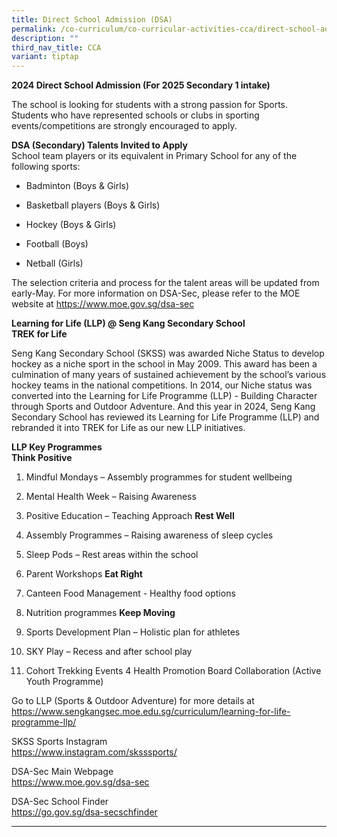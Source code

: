 ```yaml
---
title: Direct School Admission (DSA)
permalink: /co-curriculum/co-curricular-activities-cca/direct-school-admission-dsa/
description: ""
third_nav_title: CCA
variant: tiptap
---
```

<p><strong>2024 Direct School Admission (For 2025 Secondary 1 intake)</strong>
</p>
<p>The school is looking for students with a strong passion for Sports. Students
who have represented schools or clubs in sporting events/competitions are
strongly encouraged to apply.</p>
<p><strong>DSA (Secondary) Talents Invited to Apply</strong>
<br>School team players or its equivalent in Primary School for any of the
following sports:</p>
<ul data-tight="true" class="tight">
<li>
<p>Badminton (Boys &amp; Girls)</p>
</li>
<li>
<p>Basketball players (Boys &amp; Girls)</p>
</li>
<li>
<p>Hockey (Boys &amp; Girls)</p>
</li>
<li>
<p>Football (Boys)</p>
</li>
<li>
<p>Netball (Girls)</p>
</li>
</ul>
<p>The selection criteria and process for the talent areas will be updated
from early-May. For more information on DSA-Sec, please refer to the MOE
website at <a href="https://www.moe.gov.sg/dsa-sec" rel="noopener noreferrer nofollow" target="_blank">https://www.moe.gov.sg/dsa-sec</a>
</p>
<p><strong>Learning for Life (LLP) @ Seng Kang Secondary School</strong>
<br><strong>TREK for Life</strong>
</p>
<p>Seng Kang Secondary School (SKSS) was awarded Niche Status to develop
hockey as a niche sport in the school in May 2009. This award has been
a culmination of many years of sustained achievement by the school’s various
hockey teams in the national competitions. In 2014, our Niche status was
converted into the Learning for Life Programme (LLP) - Building Character
through Sports and Outdoor Adventure. And this year in 2024, Seng Kang
Secondary School has reviewed its Learning for Life Programme (LLP) and
rebranded it into TREK for Life as our new LLP initiatives.</p>
<p><strong>LLP Key Programmes</strong>
<br><strong>Think Positive</strong>
</p>
<ol data-tight="true" class="tight">
<li>
<p>Mindful Mondays – Assembly programmes for student wellbeing</p>
</li>
<li>
<p>Mental Health Week – Raising Awareness</p>
</li>
<li>
<p>Positive Education – Teaching Approach <strong>Rest Well</strong>
</p>
</li>
<li>
<p>Assembly Programmes – Raising awareness of sleep cycles</p>
</li>
<li>
<p>Sleep Pods – Rest areas within the school</p>
</li>
<li>
<p>Parent Workshops <strong>Eat Right</strong>
</p>
</li>
<li>
<p>Canteen Food Management - Healthy food options</p>
</li>
<li>
<p>Nutrition programmes <strong>Keep Moving</strong>
</p>
</li>
<li>
<p>Sports Development Plan – Holistic plan for athletes</p>
</li>
<li>
<p>SKY Play – Recess and after school play</p>
</li>
<li>
<p>Cohort Trekking Events 4 Health Promotion Board Collaboration (Active
Youth Programme)</p>
</li>
</ol>
<p>Go to LLP (Sports &amp; Outdoor Adventure) for more details at&nbsp;
<a href="https://www.sengkangsec.moe.edu.sg/curriculum/learning-for-life-programme-llp/" rel="noopener noreferrer nofollow" target="_blank">https://www.sengkangsec.moe.edu.sg/curriculum/learning-for-life-programme-llp/</a>
</p>
<p>SKSS Sports Instagram
<br><a href="https://www.instagram.com/sksssports/" rel="noopener noreferrer nofollow" target="_blank">https://www.instagram.com/sksssports/</a>
</p>
<p>DSA-Sec Main Webpage
<br><a href="https://www.moe.gov.sg/dsa-sec" rel="noopener noreferrer nofollow" target="_blank">https://www.moe.gov.sg/dsa-sec</a>
</p>
<p>DSA-Sec School Finder
<br><a href="https://go.gov.sg/dsa-secschfinder" rel="noopener noreferrer nofollow" target="_blank">https://go.gov.sg/dsa-secschfinder</a>
</p>
<hr>
<p></p>